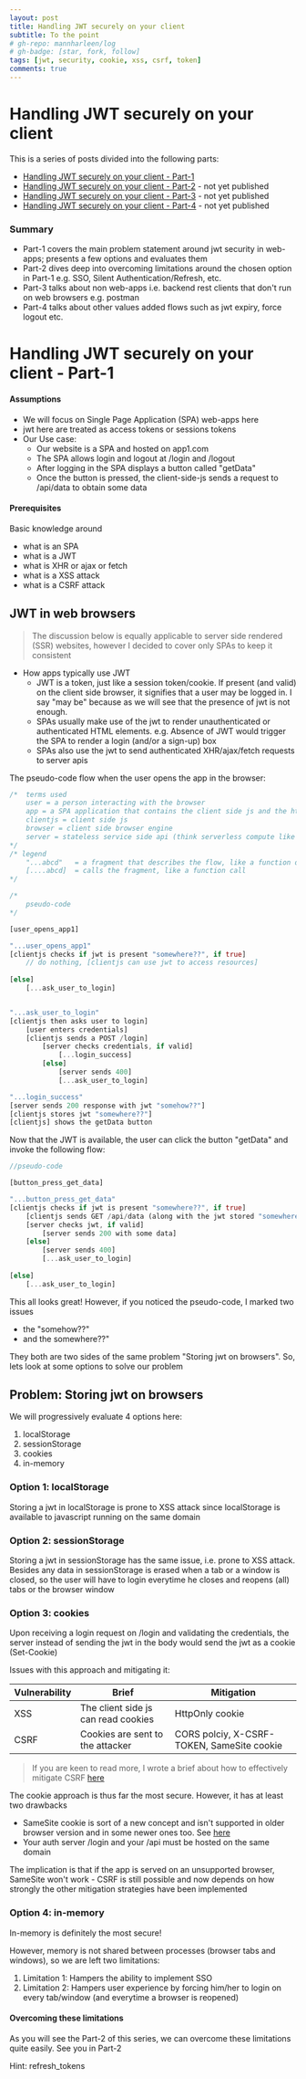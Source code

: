 ```yaml
---
layout: post
title: Handling JWT securely on your client
subtitle: To the point
# gh-repo: mannharleen/log
# gh-badge: [star, fork, follow]
tags: [jwt, security, cookie, xss, csrf, token]
comments: true
---
```

# Handling JWT securely on your client
This is a series of posts divided into the following parts:
- [Handling JWT securely on your client - Part-1](https://mannharleen.github.io/2020-03-19-handling-jwt-securely-part-1)
- [Handling JWT securely on your client - Part-2](https://mannharleen.github.io/) - not yet published
- [Handling JWT securely on your client - Part-3](https://mannharleen.github.io/) - not yet published
- [Handling JWT securely on your client - Part-4](https://mannharleen.github.io/) - not yet published

### Summary
* Part-1 covers the main problem statement around jwt security in web-apps; presents a few options and evaluates them 
* Part-2 dives deep into overcoming limitations around the chosen option in Part-1 e.g. SSO, Silent Authentication/Refresh, etc.
* Part-3 talks about non web-apps i.e. backend rest clients that don't run on web browsers e.g. postman
* Part-4 talks about other values added flows such as jwt expiry, force logout etc.



# Handling JWT securely on your client - Part-1

#### Assumptions
- We will focus on Single Page Application (SPA) web-apps here
- jwt here are treated as access tokens or sessions tokens
- Our Use case:
    - Our website is a SPA and hosted on app1.com
    - The SPA allows login and logout at /login and /logout
    - After logging in the SPA displays a button called "getData"
    - Once the button is pressed, the client-side-js sends a request to /api/data to obtain some data

#### Prerequisites
Basic knowledge around
- what is an SPA 
- what is a JWT
- what is XHR or ajax or fetch
- what is a XSS attack
- what is a CSRF attack

## JWT in web browsers

> The discussion below is equally applicable to server side rendered (SSR) websites, however I decided to cover only SPAs to keep it consistent

* How apps typically use JWT
    * JWT is a token, just like a session token/cookie. If present (and valid) on the client side browser, it signifies that a user may be logged in. I say "may be" because as we will see that the presence of jwt is not enough. 
    * SPAs usually make use of the jwt to render unauthenticated or authenticated HTML elements. e.g. Absence of JWT would trigger the SPA to render a login (and/or a sign-up) box
    * SPAs also use the jwt to send authenticated XHR/ajax/fetch requests to server apis


The pseudo-code flow when the user opens the app in the browser:
```rust
/*  terms used
    user = a person interacting with the browser
    app = a SPA application that contains the client side js and the html
    clientjs = client side js
    browser = client side browser engine
    server = stateless service side api (think serverless compute like lambda)
*/
/* legend
    "...abcd"   = a fragment that describes the flow, like a function definition
    [....abcd]  = calls the fragment, like a function call
*/

/*  
    pseudo-code
*/

[user_opens_app1]

"...user_opens_app1"
[clientjs checks if jwt is present "somewhere??", if true]
    // do nothing, [clientjs can use jwt to access resources]
    
[else]        
    [...ask_user_to_login]


"...ask_user_to_login"
[clientjs then asks user to login]
    [user enters credentials]
    [clientjs sends a POST /login]
        [server checks credentials, if valid]
            [...login_success]          
        [else]
            [server sends 400]
            [...ask_user_to_login]

"...login_success"
[server sends 200 response with jwt "somehow??"]
[clientjs stores jwt "somewhere??"]
[clientjs] shows the getData button
```

Now that the JWT is available, the user can click the button "getData" and invoke the following flow:
```rust
//pseudo-code

[button_press_get_data]

"...button_press_get_data"
[clientjs checks if jwt is present "somewhere??", if true]
    [clientjs sends GET /api/data (along with the jwt stored "somewhere??")]
    [server checks jwt, if valid]
        [server sends 200 with some data]
    [else]
        [server sends 400]
        [...ask_user_to_login]
    
[else]        
    [...ask_user_to_login]        

```

This all looks great!
However, if you noticed the pseudo-code, I marked two issues 
- the "somehow??" 
- and the somewhere??"

They both are two sides of the same problem "Storing jwt on browsers". So, lets look at some options to solve our problem

## Problem: Storing jwt on browsers

We will progressively evaluate 4 options here:
1. localStorage
2. sessionStorage
3. cookies
4. in-memory

### Option 1: localStorage
Storing a jwt in localStorage is prone to XSS attack since localStorage is available to javascript running on the same domain

### Option 2: sessionStorage
Storing a jwt in sessionStorage has the same issue, i.e. prone to XSS attack. Besides any data in sessionStorage is erased when a tab or a window is closed, so the user will have to login everytime he closes and reopens (all) tabs or the browser window

### Option 3: cookies
Upon receiving a login request on /login and validating the credentials, the server instead of sending the jwt in the body would send the jwt as a cookie (Set-Cookie)

Issues with this approach and mitigating it: 

| Vulnerability | Brief | Mitigation |
|---------------|------------|--------|
| XSS   | The client side js can read cookies | HttpOnly cookie |
| CSRF  | Cookies are sent to the attacker    | CORS polciy, X-CSRF-TOKEN, SameSite cookie |

> If you are keen to read more, I wrote a brief about how to effectively mitigate CSRF [here](https://mannharleen.github.io)

The cookie approach is thus far the most secure.
However, it has at least two drawbacks
- SameSite cookie is sort of a new concept and isn't supported in older browser version and in some newer ones too. See [here](https://caniuse.com/#feat=same-site-cookie-attribute)
- Your auth server /login and your /api must be hosted on the same domain

The implication is that if the app is served on an unsupported browser, SameSite won't work - CSRF is still possible and now depends on how strongly the other mitigation strategies have been implemented

### Option 4: in-memory
In-memory is definitely the most secure!

However, memory is not shared between processes (browser tabs and windows), so we are left two limitations:
1. Limitation 1: Hampers the ability to implement SSO
2. Limitation 2: Hampers user experience by forcing him/her to login on every tab/window (and everytime a browser is reopened)


#### Overcoming these limitations
As you will see the Part-2 of this series, we can overcome these limitations quite easily. See you in Part-2

Hint: refresh_tokens
